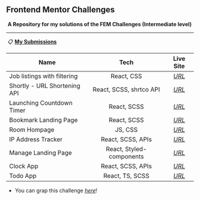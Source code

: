 ## Frontend Mentor Challenges

​	**A Repository for my solutions of the FEM Challenges (Intermediate level)**

****

​	📋 **[My Submissions](https://projects-page.vercel.app/)**

| Name                         |           Tech           |                          Live Site                           |
| ---------------------------- | :----------------------: | :----------------------------------------------------------: |
| Job listings with filtering  |        React, CSS        |    *[URL](https://static-job-listings-theta.vercel.app/)*    |
| Shortly - URL Shortening API | React, SCSS, shrtco API  |    [*URL*](https://url-shortening-api-olive.vercel.app/)     |
| Launching Countdown Timer    |       React, SCSS        | *[URL](https://launch-countdown-timer-main-sepia.vercel.app)* |
| Bookmark Landing Page        |       React, SCSS        |   *[URL](https://bookmark-landing-page-snowy.vercel.app/)*   |
| Room Hompage                 |         JS, CSS          |       *[URL](https://room-homepage-lemon.vercel.app/)*       |
| IP Address Tracker           |    React, SCSS, APIs     |   *[URL](https://ip-address-tracker-gold-six.vercel.app/)*   |
| Manage Landing Page          | React, Styled-components |  *[URL](https://manage-landing-page-chi-seven.vercel.app)*   |
| Clock App                    |    React, SCSS, APIs     |         *[URL](https://clock-app-self.vercel.app/)*          |
| Todo App                     |     React, TS, SCSS      |         *[URL](https://todo-app-livid.vercel.app/)*          |



* You can grap this challenge [*here*](https://www.frontendmentor.io/challenges)!

